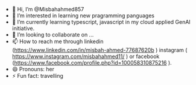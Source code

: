 - 👋 Hi, I’m @Misbahahmed857
- 👀 I’m interested in learning new pragramming panguages
- 🌱 I’m currently learning typescript, javascript in my cloud applied GenAI initiative.
- 💞️ I’m looking to collaborate on ...
- 📫 How to reach me through linkedin (https://www.linkedin.com/in/misbah-ahmed-77687620b ) instagram ( https://www.instagram.com/misbahahmed11/  ) or facebook (https://www.facebook.com/profile.php?id=100058310875216 ).
- 😄 Pronouns: her
- ⚡ Fun fact: travelling 

<!---
Misbahahmed857/Misbahahmed857 is a ✨ special ✨ repository because its `README.md` (this file) appears on your GitHub profile.
You can click the Preview link to take a look at your changes.
--->

